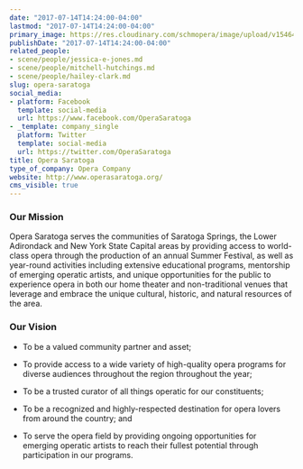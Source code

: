 ```yaml
---
date: "2017-07-14T14:24:00-04:00"
lastmod: "2017-07-14T14:24:00-04:00"
primary_image: https://res.cloudinary.com/schmopera/image/upload/v1546480403/media/2019/01/Logo-OperaSaratoga.png
publishDate: "2017-07-14T14:24:00-04:00"
related_people:
- scene/people/jessica-e-jones.md
- scene/people/mitchell-hutchings.md
- scene/people/hailey-clark.md
slug: opera-saratoga
social_media:
- platform: Facebook
  template: social-media
  url: https://www.facebook.com/OperaSaratoga
- _template: company_single
  platform: Twitter
  template: social-media
  url: https://twitter.com/OperaSaratoga
title: Opera Saratoga
type_of_company: Opera Company
website: http://www.operasaratoga.org/
cms_visible: true
---
```

### Our Mission

Opera Saratoga serves the communities of Saratoga Springs, the Lower Adirondack and New York State Capital areas by providing access to world-class opera through the production of an annual Summer Festival, as well as year-round activities including extensive educational programs, mentorship of emerging operatic artists, and unique opportunities for the public to experience opera in both our home theater and non-traditional venues that leverage and embrace the unique cultural, historic, and natural resources of the area.

### Our Vision

- To be a valued community partner and asset;

- To provide access to a wide variety of high-quality opera programs for diverse audiences throughout the region throughout the year;

- To be a trusted curator of all things operatic for our constituents;

- To be a recognized and highly-respected destination for opera lovers from around the country; and

- To serve the opera field by providing ongoing opportunities for emerging operatic artists to reach their fullest potential through participation in our programs.
